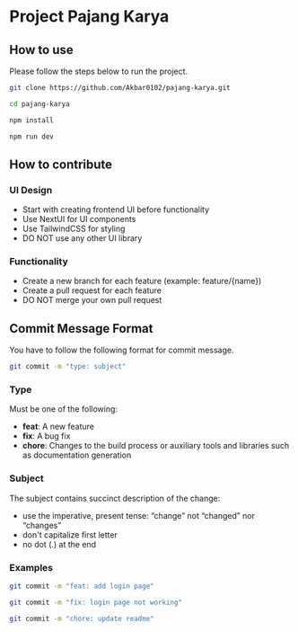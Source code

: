 # Project Pajang Karya

## How to use

Please follow the steps below to run the project.

```bash
git clone https://github.com/Akbar0102/pajang-karya.git
```

```bash
cd pajang-karya
```

```bash
npm install
```

```bash
npm run dev
```

## How to contribute

### UI Design

- Start with creating frontend UI before functionality
- Use NextUI for UI components
- Use TailwindCSS for styling
- DO NOT use any other UI library

### Functionality

- Create a new branch for each feature (example: feature/{name})
- Create a pull request for each feature
- DO NOT merge your own pull request

## Commit Message Format

You have to follow the following format for commit message.

```bash
git commit -m "type: subject"
```

### Type

Must be one of the following:

- **feat**: A new feature
- **fix**: A bug fix
- **chore**: Changes to the build process or auxiliary tools and libraries such as documentation generation

### Subject

The subject contains succinct description of the change:

- use the imperative, present tense: “change” not “changed” nor “changes”
- don't capitalize first letter
- no dot (.) at the end

### Examples

```bash
git commit -m "feat: add login page"
```

```bash
git commit -m "fix: login page not working"
```

```bash
git commit -m "chore: update readme"
```
